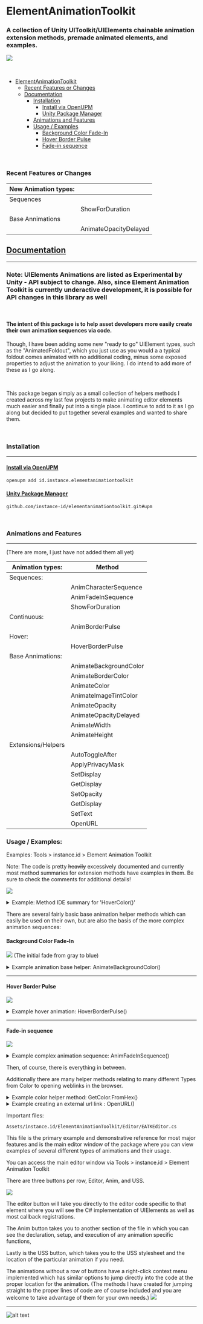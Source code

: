 
# ElementAnimationToolkit

### A collection of Unity UIToolkit/UIElements chainable animation extension methods, premade animated elements, and examples. <!-- omit in toc -->
![](media/intro_animation.gif)

<br>

- [ElementAnimationToolkit](#elementanimationtoolkit)
  - [Recent Features or Changes](#recent-features-or-changes)
  - [Documentation](#documentation)
    - [Installation](#installation)
      - [Install via OpenUPM](#install-via-openupm)
      - [Unity Package Manager](#unity-package-manager)
    - [Animations and Features](#animations-and-features)
    - [Usage / Examples](#usage--examples)
      - [Background Color Fade-In](#background-color-fade-in)
      - [Hover Border Pulse](#hover-border-pulse)
      - [Fade-in sequence](#fade-in-sequence)

<br>

### Recent Features or Changes
| New Animation types: |                       |
| -------------------- | --------------------- |
| Sequences            |                       |
|                      | ShowForDuration       |
| Base Annimations     |                       |
|                      | AnimateOpacityDelayed |

## [Documentation]("https://docs.instance.id/elementanimationtoolkit/")

---

### Note: UIElements Animations are listed as Experimental by Unity - API subject to change. Also, since Element Animation Toolkit is currently underactive development, it is possible for API changes in this library as well <!-- omit in toc -->

<br>

#### The intent of this package is to help asset developers more easily create their own animation sequences via code.<!-- omit in toc -->
Though, I have been adding some new "ready to go" UIElement types, such as the "AnimatedFoldout", which you just use as you would a a typical foldout comes animated with no additional coding, minus some exposed properties to adjust the animation to your liking. I do intend to add more of these as I go along.

<br>

This package began simply as a small collection of helpers methods I created across my last few projects to make animating editor elements much easier and finally put into a single place. I continue to add to it as I go along but decided to put together several examples and wanted to share them.

<br>

### Installation

---

#### [Install via OpenUPM](https://openupm.com/packages/id.instance.elementanimationtoolkit)
```openupm add id.instance.elementanimationtoolkit```

#### [Unity Package Manager](https://github.com/instance-id/ElementAnimationToolkit/tree/upm)
```github.com/instance-id/elementanimationtoolkit.git#upm```

<br>

### Animations and Features

---

(There are more, I just have not added them all yet)

| Animation types:   | Method                 |
| ------------------ | ---------------------- |
| Sequences:         |                        |
|                    | AnimCharacterSequence  |
|                    | AnimFadeInSequence     |
|                    | ShowForDuration        |
| Continuous:        |                        |
|                    | AnimBorderPulse        |
| Hover:             |                        |
|                    | HoverBorderPulse       |
| Base Annimations:  |                        |
|                    | AnimateBackgroundColor |
|                    | AnimateBorderColor     |
|                    | AnimateColor           |
|                    | AnimateImageTintColor  |
|                    | AnimateOpacity         |
|                    | AnimateOpacityDelayed  |
|                    | AnimateWidth           |
|                    | AnimateHeight          |
| Extensions/Helpers |                        |
|                    | AutoToggleAfter        |
|                    | ApplyPrivacyMask       |
|                    | SetDisplay             |
|                    | GetDisplay             |
|                    | SetOpacity             |
|                    | GetDisplay             |
|                    | SetText                |
|                    | OpenURL                |

### Usage / Examples:

Examples: Tools > instance.id > Element Animation Toolkit

Note: The code is pretty ~~heavily~~ excessively documented and currently most method summaries for extension methods have examples in them. Be sure to check the comments for additional details!

![](https://i.imgur.com/hY3DGDA.png)


<details>
<summary>Example: Method IDE summary for 'HoverColor()'</summary>

```cs
/// <summary>
/// Adds forecolor hover capability that will not be lost like CSS:hover when programatically setting background color
/// </summary>
/// <example>
/// <code>
/// var originalColor = GetColor.FromHex("#BABABA");
/// var hoverColor = GetColor.FromHex("#2F569C");
///
/// label.HoverColor(originalColor, hoverColor);
/// </code>
/// </example>
```
</details>

There are several fairly basic base animation helper methods which can easily be used on their own, but are also the basis of the more complex animation sequences:

#### Background Color Fade-In
![](media/background_fade_example.gif)
(The initial fade from gray to blue)

<details>
<summary>Example animation base helper: AnimateBackgroundColor()</summary>
Usage:

```c#

Color originalColor = GetColor.FromHex("#BABABA");
Color fadeColor = GetColor.FromHex("#2F569C");
var durationOfFade = 250; // In milliseconds

VisualElement visualElement = new VisualElement();
visualElement.AnimateBackgroundColor(originalColor, fadeColor, durationOfFade);

```

</details>

---

#### Hover Border Pulse
![](media/hoverborderpulse_example.gif)
<details>
<summary>Example hover animation: HoverBorderPulse()</summary>

Usage:

```c#
VisualElement visualElement = new VisualElement();
visualElement.HoverBorderPulse(pulseStartColor: GetColor.FromHex("#7F3B3A"), pulseEndColor: GetColor.FromHex("#2F569C"), colorDuration: 500);
```

</details>

---

#### Fade-in sequence
![](media/fade_example.gif)

<details>
<summary>Example complex animation sequence: AnimFadeInSequence()</summary>

Usage:

```c#
Label label = new Label {text = "Click button to make me fade!"};

const int fadeInTime = 500;
const float displayTime = 2000f;
const int fadeOutTime = 500;
string newText = "then back to the original!";
var originalTextColor = GetColor.FromHex("#BABABA");
var animatedTextColor = GetColor.FromHex("#607FAE");

label.AnimFadeInSequence(newText, animatedTextColor, originalTextColor, fadeInTime, displayTime, fadeOutTime);
```

</details>

Then, of course, there is everything in between.

Additionally there are many helper methods relating to many different Types from Color to opening weblinks in the browser.

<details>
<summary>Example color helper method: GetColor.FromHex()</summary>

Usage:
```cs
Color color = GetColor.FromHex("#CCCCCC");
```

Implementation:

```cs
public static Color FromHex(this string color)
{
    if (!color.StartsWith("#")) Debug.LogWarning("The FromHex() function must be used on a hexadecimal string beginning with #");
    ColorUtility.TryParseHtmlString(color, out var outColor);
    return outColor;
}
```

</details>

<details>
<summary>Example creating an external url link : OpenURL() </summary>

Usage:
```cs
VisualElement visualElement = new VisualElement();
visualElement.OpenURL("https://github.com/instance-id/ElementAnimationToolkit");
```

Implementation:

```cs
public static T OpenURL<T>(this T element, string url) where T : VisualElement
{
    element.RegisterCallback<MouseUpEvent>(evt =>
    {
        if (evt.button == 0)
        {
            Application.OpenURL(url);
            evt.StopPropagation();
        }
    });

    return element;
}
```

</details>

Important files:

    Assets/instance.id/ElementAnimationToolkit/Editor/EATKEditor.cs
This file is the primary example and demonstrative reference for most major features and is the main editor window of the package
where you can view examples of several different types of animations and their usage.

You can access the main editor window via Tools > instance.id > Element Animation Toolkit

There are three buttons per row, Editor, Anim, and USS.

![](media/rowbuttons.png)

The editor button will take you directly to the editor code specific to that element where you will see the C# implementation of UIElements as well as most callback registrations.

The Anim button takes you to another section of the file in which you can see the declaration, setup, and execution of any animation specific functions,

Lastly is the USS button, which takes you to the USS stylesheet and the location of the particular animation if you need.

The animations without a row of buttons have a right-click context menu implemented which has similar options to jump directly into
the code at the proper location for the animation. (The methods I have created for jumping straight to the proper lines of code
are of course included and you are welcome to take advantage of them for your own needs.)
![](media/jumptomenu.png)


---
![alt text](https://i.imgur.com/cg5ow2M.png "instance.id")
